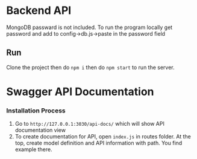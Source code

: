 # Backend API
MongoDB passward is not included. To run the program locally get password and add to config->db.js->paste in the password field


## Run
Clone the project then do `npm i`
then do `npm start` to run the server.


# Swagger API Documentation
### Installation Process 
1. Go to `http://127.0.0.1:3030/api-docs/` which will show API documentation view
2. To create documentation for API, open `index.js` in routes folder. At the top, create model definition and API information with path. You find example there.  

